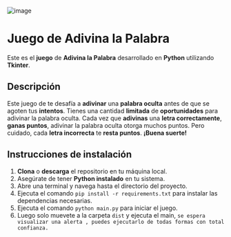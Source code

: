 ![image](https://github.com/user-attachments/assets/b254bffb-732f-473f-91a6-d1c0846fdeeb)

# Juego de Adivina la Palabra
Este es el **juego** de **Adivina la Palabra** desarrollado en **Python** utilizando **Tkinter**.
## Descripción
Este juego de te desafía a **adivinar** una **palabra oculta** antes de que se agoten tus **intentos**. Tienes una cantidad **limitada** de **oportunidades** para adivinar la palabra oculta. Cada vez que **adivinas** una **letra correctamente**, **ganas puntos**, adivinar la palabra oculta otorga muchos puntos. Pero cuidado, cada **letra incorrecta** te **resta puntos**. **¡Buena suerte!**  
## Instrucciones de instalación
1. **Clona** o **descarga** el repositorio en tu máquina local.  
2. Asegúrate de tener **Python instalado** en tu sistema.  
3. Abre una terminal y navega hasta el directorio del proyecto.  
4. Ejecuta el comando `pip install -r requirements.txt` para instalar las dependencias necesarias.
5. Ejecuta el comando `python main.py` para iniciar el juego.
6. Luego solo muevete a la carpeta `dist` y ejecuta el main, `se espera visualizar una alerta , puedes ejecutarlo de todas formas con total confianza.`
